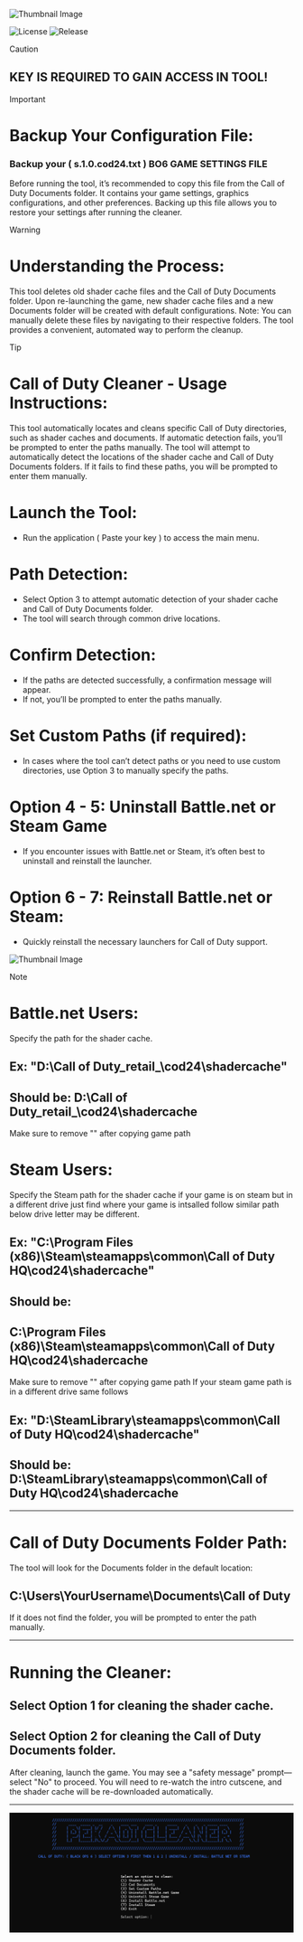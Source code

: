![Thumbnail Image](https://github.com/Pekadii/call-of-duty-cleaner/blob/main/images/BO6.png)

![License](https://img.shields.io/badge/License-MIT-blue) ![Release](https://img.shields.io/badge/Release-2.1-brightgreen)

> [!CAUTION]
> ## KEY IS REQUIRED TO GAIN ACCESS IN TOOL!

> [!IMPORTANT]
> # Backup Your Configuration File:
> ### Backup your ( s.1.0.cod24.txt ) BO6 GAME SETTINGS FILE
> Before running the tool, it’s recommended to copy this file from the Call of Duty Documents folder. It contains your game settings, graphics configurations, and other preferences.
> Backing up this file allows you to restore your settings after running the cleaner.

> [!WARNING]
> # Understanding the Process:
> This tool deletes old shader cache files and the Call of Duty Documents folder.
> Upon re-launching the game, new shader cache files and a new Documents folder will be created with default configurations.
> Note: You can manually delete these files by navigating to their respective folders. The tool provides a convenient, automated way to perform the cleanup.

> [!TIP]
> # Call of Duty Cleaner - Usage Instructions:
> This tool automatically locates and cleans specific Call of Duty directories, such as shader caches and documents. If automatic detection fails, you’ll be prompted to enter the paths manually.
> The tool will attempt to automatically detect the locations of the shader cache
> and Call of Duty Documents folders. If it fails to find these paths, you will be prompted to enter them manually.
> # Launch the Tool:
> - Run the application ( Paste your key ) to access the main menu.
> # Path Detection:
> - Select Option 3 to attempt automatic detection of your shader cache and Call of Duty Documents folder.
> - The tool will search through common drive locations.
> # Confirm Detection:
> - If the paths are detected successfully, a confirmation message will appear.
> - If not, you’ll be prompted to enter the paths manually.
> # Set Custom Paths (if required):
> - In cases where the tool can’t detect paths or you need to use custom directories, use Option 3 to manually specify the paths.
> # Option 4 - 5: Uninstall Battle.net or Steam Game
> - If you encounter issues with Battle.net or Steam, it’s often best to uninstall and reinstall the launcher.
> # Option 6 - 7: Reinstall Battle.net or Steam:
> - Quickly reinstall the necessary launchers for Call of Duty support.


![Thumbnail Image]()


> [!NOTE]
> # Battle.net Users:
> Specify the path for the shader cache.
> ## Ex: "D:\Call of Duty\_retail_\cod24\shadercache"
> ## Should be: D:\Call of Duty\_retail_\cod24\shadercache
> Make sure to remove ""
> after copying game path
> # Steam Users:
> Specify the Steam path for the shader cache
> if your game is on steam but in a different drive just find where your game is intsalled follow similar path below drive letter may be different.
> ## Ex: "C:\Program Files (x86)\Steam\steamapps\common\Call of Duty HQ\cod24\shadercache"
> ## Should be:
> ## C:\Program Files (x86)\Steam\steamapps\common\Call of Duty HQ\cod24\shadercache
> Make sure to remove ""
> after copying game path
> If your steam game path is in a different drive same follows
> ## Ex: "D:\SteamLibrary\steamapps\common\Call of Duty HQ\cod24\shadercache"
> ## Should be: D:\SteamLibrary\steamapps\common\Call of Duty HQ\cod24\shadercache

----------------------------------------

# Call of Duty Documents Folder Path:
The tool will look for the Documents folder in the default location:

## C:\Users\YourUsername\Documents\Call of Duty 

If it does not find the folder, you will be prompted to enter the path manually.

----------------------------------------

# Running the Cleaner:
## Select Option 1 for cleaning the shader cache.
## Select Option 2 for cleaning the Call of Duty Documents folder.
After cleaning, launch the game. You may see a "safety message" prompt—select "No" to proceed.
You will need to re-watch the intro cutscene, and the shader cache will be re-downloaded automatically.

----------------------------------------

![Thumbnail Image](Thumbnail.png)


